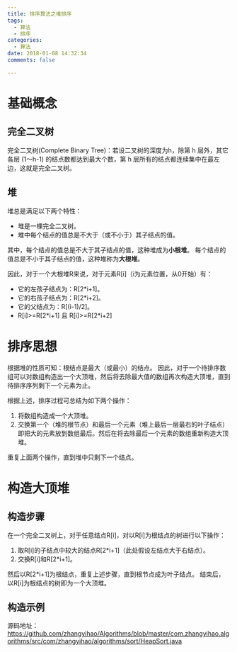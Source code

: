 ```yaml
---
title: 排序算法之堆排序
tags:
  - 算法
  - 排序
categories:
  - 算法
date: 2018-01-08 14:32:34
comments: false

---
```


# 基础概念 #

## 完全二叉树 ##

完全二叉树(Complete Binary Tree)：若设二叉树的深度为h，除第 h 层外，其它各层 (1～h-1) 的结点数都达到最大个数，第 h 层所有的结点都连续集中在最左边，这就是完全二叉树。

## 堆 ##

堆总是满足以下两个特性：

- 堆是一棵完全二叉树。
- 堆中每个结点的值总是不大于（或不小于）其子结点的值。

其中，每个结点的值总是不大于其子结点的值，这种堆成为**小根堆**。
每个结点的值总是不小于其子结点的值，这种堆称为**大根堆**。

因此，对于一个大根堆R来说，对于元素R[i]（i为元素位置，从0开始）有：

- 它的左孩子结点为：R[2\*i+1]。
- 它的右孩子结点为：R[2\*i+2]。
- 它的父结点为：R[(i-1)/2]。
- R[i]>=R[2\*i+1] 且 R[i]>=R[2\*i+2]

# 排序思想 #

根据堆的性质可知：根结点是最大（或最小）的结点。
因此，对于一个待排序数组可以对数组构造出一个大顶堆，然后将去除最大值的数组再次构造大顶堆，直到待排序序列剩下一个元素为止。

根据上述，排序过程可总结为如下两个操作：

1. 将数组构造成一个大顶堆。
2. 交换第一个（堆的根节点）和最后一个元素（堆上最后一层最右的叶子结点）即把大的元素放到数组最后。然后在将去除最后一个元素的数组重新构造大顶堆。

重复上面两个操作，直到堆中只剩下一个结点。

# 构造大顶堆 #

## 构造步骤 ##

在一个完全二叉树上，对于任意结点R[i]，对以R[i]为根结点的树进行以下操作：

1. 取R[i]的子结点中较大的结点R[2\*i+1]（此处假设左结点大于右结点）。
2. 交换R[i]和R[2\*i+1]。

然后以R[2\*i+1]为根结点，重复上述步骤，直到根节点成为叶子结点。
结束后，以R[i]为根结点的树即为一个大顶堆。


## 构造示例 ##

源码地址：
https://github.com/zhangyihao/Algorithms/blob/master/com.zhangyihao.algorithms/src/com/zhangyihao/algorithms/sort/HeapSort.java